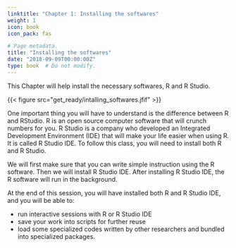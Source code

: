 ```yaml
---
linktitle: "Chapter 1: Installing the softwares"
weight: 1
icon: book
icon_pack: fas

# Page metadata.
title: "Installing the softwares"
date: "2018-09-09T00:00:00Z"
type: book  # Do not modify.
---
```


This Chapter will help install the necessary softwares, R and R Studio. 

{{< figure src="get_ready/intalling_softwares.jfif" >}}  

One important thing you will have to understand is the difference between R and RStudio. R is an open source computer software that will crunch numbers for you. R Studio is a company who developed an Integrated Development Environment (IDE) that will make your life easier when using R. It is called R Studio IDE. To follow this class, you will need to install both R and R Studio. 

We will first make sure that you can write simple instruction using the R software. Then we will install R Studio IDE. After installing R Studio IDE, the R software will run in the background.

At the end of this session, you will have installed both R and R Studio IDE, and you will be able to:

+ run interactive sessions with R or R Studio IDE
+ save your work into scripts for further reuse
+ load some specialized codes written by other researchers and bundled into specialized packages.


